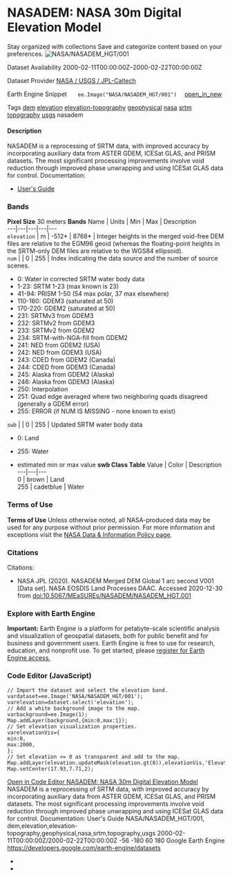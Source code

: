  
#  NASADEM: NASA 30m Digital Elevation Model 
Stay organized with collections  Save and categorize content based on your preferences. 
![NASA/NASADEM_HGT/001](https://developers.google.com/earth-engine/datasets/images/NASA/NASA_NASADEM_HGT_001_sample.png) 

Dataset Availability
    2000-02-11T00:00:00Z–2000-02-22T00:00:00Z 

Dataset Provider
     [ NASA / USGS / JPL-Caltech ](https://lpdaac.usgs.gov/products/nasadem_hgtv001/) 

Earth Engine Snippet
     `    ee.Image("NASA/NASADEM_HGT/001")   ` [ open_in_new ](https://code.earthengine.google.com/?scriptPath=Examples:Datasets/NASA/NASA_NASADEM_HGT_001) 

Tags
     [dem](https://developers.google.com/earth-engine/datasets/tags/dem) [elevation](https://developers.google.com/earth-engine/datasets/tags/elevation) [elevation-topography](https://developers.google.com/earth-engine/datasets/tags/elevation-topography) [geophysical](https://developers.google.com/earth-engine/datasets/tags/geophysical) [nasa](https://developers.google.com/earth-engine/datasets/tags/nasa) [srtm](https://developers.google.com/earth-engine/datasets/tags/srtm) [topography](https://developers.google.com/earth-engine/datasets/tags/topography) [usgs](https://developers.google.com/earth-engine/datasets/tags/usgs)
nasadem
#### Description
NASADEM is a reprocessing of SRTM data, with improved accuracy by incorporating auxiliary data from ASTER GDEM, ICESat GLAS, and PRISM datasets.
The most significant processing improvements involve void reduction through improved phase unwrapping and using ICESat GLAS data for control.
Documentation:
  * [User's Guide](https://lpdaac.usgs.gov/documents/592/NASADEM_User_Guide_V1.pdf)


### Bands
**Pixel Size** 30 meters 
**Bands**
Name | Units | Min | Max | Description  
---|---|---|---|---  
`elevation` | m |  -512*  |  8768*  | Integer heights in the merged void-free DEM files are relative to the EGM96 geoid (whereas the floating-point heights in the SRTM-only DEM files are relative to the WGS84 ellipsoid).  
`num` |  |  0  |  255  | Index indicating the data source and the number of source scenes.
  * 0: Water in corrected SRTM water body data
  * 1-23: SRTM 1-23 (max known is 23)
  * 41-94: PRISM 1-50 (54 max polar, 37 max elsewhere)
  * 110-160: GDEM3 (saturated at 50)
  * 170-220: GDEM2 (saturated at 50)
  * 231: SRTMv3 from GDEM3
  * 232: SRTMv2 from GDEM3
  * 233: SRTMv2 from GDEM2
  * 234: SRTM-with-NGA-fill from GDEM2
  * 241: NED from GDEM2 (USA)
  * 242: NED from GDEM3 (USA)
  * 243: CDED from GDEM2 (Canada)
  * 244: CDED from GDEM3 (Canada)
  * 245: Alaska from GDEM2 (Alaska)
  * 246: Alaska from GDEM3 (Alaska)
  * 250: Interpolation
  * 251: Quad edge averaged where two neighboring quads disagreed (generally a GDEM error)
  * 255: ERROR (if NUM IS MISSING - none known to exist)

  
`swb` |  |  0  |  255  | Updated SRTM water body data
  * 0: Land
  * 255: Water

  
* estimated min or max value 
**swb Class Table**
Value | Color | Description  
---|---|---  
0 | brown | Land  
255 | cadetblue | Water  
### Terms of Use
**Terms of Use**
Unless otherwise noted, all NASA-produced data may be used for any purpose without prior permission. For more information and exceptions visit the [NASA Data & Information Policy page](https://earthdata.nasa.gov/collaborate/open-data-services-and-software/data-information-policy).
### Citations
Citations:
  * NASA JPL (2020). NASADEM Merged DEM Global 1 arc second V001 [Data set]. NASA EOSDIS Land Processes DAAC. Accessed 2020-12-30 from [doi:10.5067/MEaSUREs/NASADEM/NASADEM_HGT.001](https://doi.org/10.5067/MEaSUREs/NASADEM/NASADEM_HGT.001)


### Explore with Earth Engine
**Important:** Earth Engine is a platform for petabyte-scale scientific analysis and visualization of geospatial datasets, both for public benefit and for business and government users. Earth Engine is free to use for research, education, and nonprofit use. To get started, please [register for Earth Engine access.](https://console.cloud.google.com/earth-engine)
### Code Editor (JavaScript)
```
// Import the dataset and select the elevation band.
vardataset=ee.Image('NASA/NASADEM_HGT/001');
varelevation=dataset.select('elevation');
// Add a white background image to the map.
varbackground=ee.Image(1);
Map.addLayer(background,{min:0,max:1});
// Set elevation visualization properties.
varelevationVis={
min:0,
max:2000,
};
// Set elevation <= 0 as transparent and add to the map.
Map.addLayer(elevation.updateMask(elevation.gt(0)),elevationVis,'Elevation');
Map.setCenter(17.93,7.71,2);
```
[ Open in Code Editor ](https://code.earthengine.google.com/?scriptPath=Examples:Datasets/NASA/NASA_NASADEM_HGT_001)
[ NASADEM: NASA 30m Digital Elevation Model ](https://developers.google.com/earth-engine/datasets/catalog/NASA_NASADEM_HGT_001)
NASADEM is a reprocessing of SRTM data, with improved accuracy by incorporating auxiliary data from ASTER GDEM, ICESat GLAS, and PRISM datasets. The most significant processing improvements involve void reduction through improved phase unwrapping and using ICESat GLAS data for control. Documentation: User's Guide
NASA/NASADEM_HGT/001, dem,elevation,elevation-topography,geophysical,nasa,srtm,topography,usgs 
2000-02-11T00:00:00Z/2000-02-22T00:00:00Z
-56 -180 60 180 
Google Earth Engine
https://developers.google.com/earth-engine/datasets
  * [ ](https://doi.org/https://lpdaac.usgs.gov/products/nasadem_hgtv001/)
  * [ ](https://doi.org/https://developers.google.com/earth-engine/datasets/catalog/NASA_NASADEM_HGT_001)



